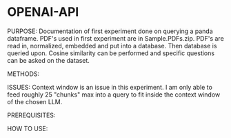 # OPENAI-API

PURPOSE:  Documentation of first experiment done on querying a panda dataframe.  PDF's used in first experiment are in Sample.PDFs.zip.  PDF's are read in, normalized, embedded and put into a database.  Then database is queried upon.  Cosine similarity can be performed and specific questions can be asked on the dataset.

METHODS:  

ISSUES:  Context window is an issue in this experiment.  I am only able to feed roughly 25 "chunks" max into a query to fit inside the context window of the chosen LLM.

PREREQUISITES: 

HOW TO USE:

